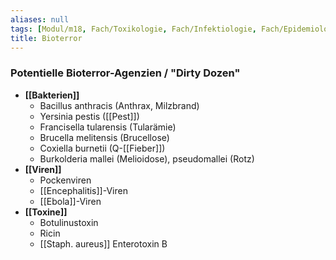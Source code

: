 ```yaml
---
aliases: null
tags: [Modul/m18, Fach/Toxikologie, Fach/Infektiologie, Fach/Epidemiologie]
title: Bioterror
---
```

### Potentielle Bioterror-Agenzien / "Dirty Dozen"
- **[[Bakterien]]**
	- Bacillus anthracis (Anthrax, Milzbrand)
	- Yersinia pestis ([[Pest]])
	- Francisella tularensis (Tularämie)
	- Brucella melitensis (Brucellose)
	- Coxiella burnetii (Q-[[Fieber]])
	- Burkolderia mallei (Melioidose), pseudomallei (Rotz)
- **[[Viren]]**
	- Pockenviren
	- [[Encephalitis]]-Viren
	- [[Ebola]]-Viren
- **[[Toxine]]**
	- Botulinustoxin
	- Ricin
	- [[Staph. aureus]] Enterotoxin B